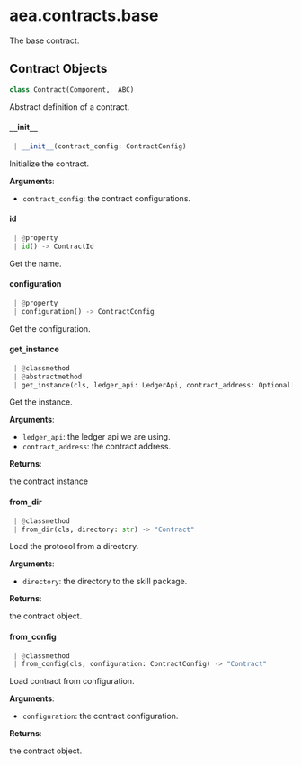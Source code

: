 <a name=".aea.contracts.base"></a>
# aea.contracts.base

The base contract.

<a name=".aea.contracts.base.Contract"></a>
## Contract Objects

```python
class Contract(Component,  ABC)
```

Abstract definition of a contract.

<a name=".aea.contracts.base.Contract.__init__"></a>
#### `__`init`__`

```python
 | __init__(contract_config: ContractConfig)
```

Initialize the contract.

**Arguments**:

- `contract_config`: the contract configurations.

<a name=".aea.contracts.base.Contract.id"></a>
#### id

```python
 | @property
 | id() -> ContractId
```

Get the name.

<a name=".aea.contracts.base.Contract.configuration"></a>
#### configuration

```python
 | @property
 | configuration() -> ContractConfig
```

Get the configuration.

<a name=".aea.contracts.base.Contract.get_instance"></a>
#### get`_`instance

```python
 | @classmethod
 | @abstractmethod
 | get_instance(cls, ledger_api: LedgerApi, contract_address: Optional[str] = None) -> Any
```

Get the instance.

**Arguments**:

- `ledger_api`: the ledger api we are using.
- `contract_address`: the contract address.

**Returns**:

the contract instance

<a name=".aea.contracts.base.Contract.from_dir"></a>
#### from`_`dir

```python
 | @classmethod
 | from_dir(cls, directory: str) -> "Contract"
```

Load the protocol from a directory.

**Arguments**:

- `directory`: the directory to the skill package.

**Returns**:

the contract object.

<a name=".aea.contracts.base.Contract.from_config"></a>
#### from`_`config

```python
 | @classmethod
 | from_config(cls, configuration: ContractConfig) -> "Contract"
```

Load contract from configuration.

**Arguments**:

- `configuration`: the contract configuration.

**Returns**:

the contract object.

